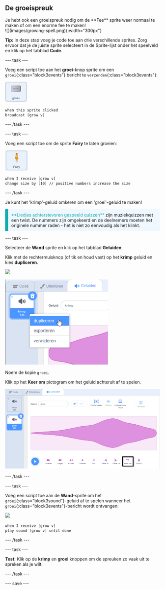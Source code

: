 ## De groeispreuk

<div style="display: flex; flex-wrap: wrap">
<div style="flex-basis: 200px; flex-grow: 1; margin-right: 15px;">
Je hebt ook een groeispreuk nodig om de **Fee** sprite weer normaal te maken of om een enorme fee te maken!
</div>
<div>
![](images/growing-spell.png){:width="300px"}
</div>
</div>

**Tip:** In deze stap voeg je code toe aan drie verschillende sprites. Zorg ervoor dat je de juiste sprite selecteert in de Sprite-lijst onder het speelveld en klik op het tabblad **Code**.

--- task ---

Voeg een script toe aan het **groei**-knop sprite om een `groei`{:class="block3events"} bericht te `verzenden`{:class="block3events"}:

![](images/grow-icon.png)

```blocks3
when this sprite clicked
broadcast (grow v)
```

--- /task ---

--- task ---

Voeg een script toe om de sprite **Fairy** te laten groeien:

![](images/fairy-icon.png)

```blocks3
when I receive [grow v]
change size by [10] // positive numbers increase the size
```

--- /task ---

Je kunt het 'krimp'-geluid omkeren om een 'groei'-geluid te maken!

<p style="border-left: solid; border-width:10px; border-color: #0faeb0; background-color: aliceblue; padding: 10px;">
<span style="color: #0faeb0">**Liedjes achterstevoren gespeeld quizzen**</span> zijn muziekquizzen met een twist. De nummers zijn omgekeerd en de deelnemers moeten het originele nummer raden - het is niet zo eenvoudig als het klinkt. 
</p>

--- task ---

Selecteer de **Wand** sprite en klik op het tabblad **Geluiden**.

Klik met de rechtermuisknop (of tik en houd vast) op het **krimp** geluid en kies **dupliceren**.

![](images/wand-icon.png)

![Het krimpgeluid met pop-upmenu met dupliceren.](images/duplicate-sound.png)

Noem de kopie `groei`.

Klik op het **Keer om** pictogram om het geluid achteruit af te spelen.

![Het groeigeluid met het omkeer pictogram gemarkeerd.](images/reverse-sound.png)

--- /task ---

--- task ---

Voeg een script toe aan de **Wand**-sprite om het `groei`{:class="block3sound"}-geluid af te spelen wanneer het `groei`{:class="block3events"}-bericht wordt ontvangen:

![](images/wand-icon.png)

```blocks3
when I receive [grow v]
play sound [grow v] until done
```

--- /task ---

--- task ---

**Test:** Klik op de **krimp** en **groei** knoppen om de spreuken zo vaak uit te spreken als je wilt.

--- /task ---

--- save ---

